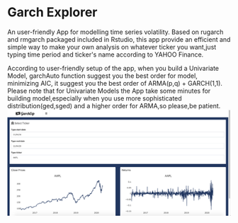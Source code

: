 # Garch Explorer
An user-friendly App for modelling time series volatility.
Based on rugarch and rmgarch packaged included in Rstudio, this app provide an efficient and simple way to make your own analysis on whatever ticker you want,just typing time period and  ticker's name according to YAHOO Finance.

According to user-friendly setup of the app, when you build  a Univariate Model, garchAuto function suggest you the best order for model, minimizing AIC, it suggest you the best order of ARMA(p,q) + GARCH(1,1).
Please note that for Univariate Models the App take some minutes for building model,especially when you use more sophisticated distribution(ged,sged) and a higher order for ARMA,so please,be patient.
![screenshot](screenshot1.png)



